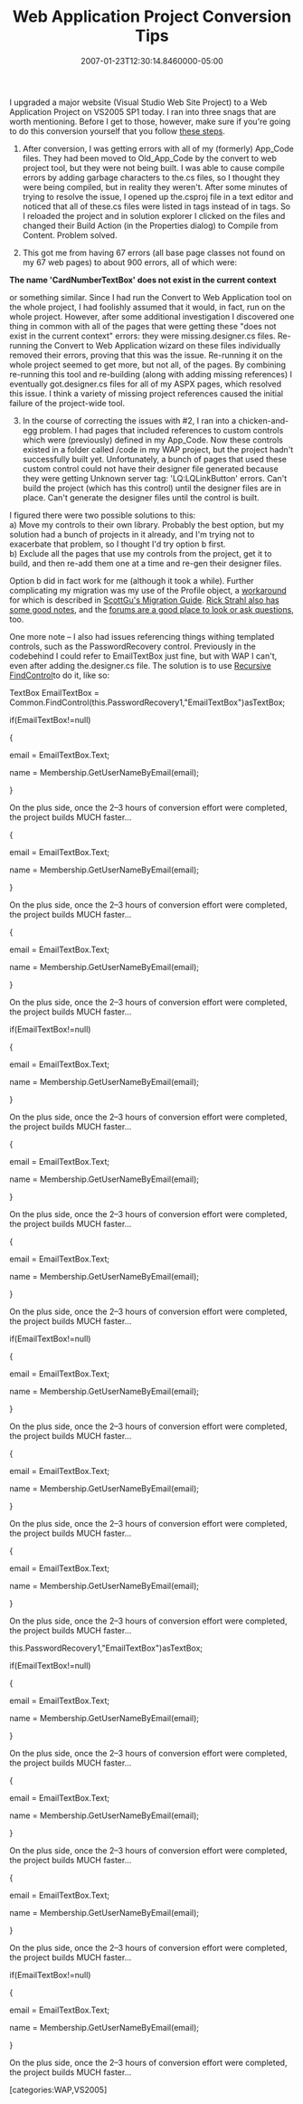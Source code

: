 ﻿---
title: Web Application Project Conversion Tips
date: "2007-01-23T12:30:14.8460000-05:00"
description: I upgraded a major website (Visual Studio Web Site Project) to a
featuredImage: img/web-application-project-conversion-tips-featured.png
---

I upgraded a major website (Visual Studio Web Site Project) to a Web Application Project on VS2005 SP1 today. I ran into three snags that are worth mentioning. Before I get to those, however, make sure if you're going to do this conversion yourself that you follow [these steps](http://webproject.scottgu.com/CSharp/Migration2/Migration2.aspx).

1) After conversion, I was getting errors with all of my (formerly) App_Code files. They had been moved to Old_App_Code by the convert to web project tool, but they were not being built. I was able to cause compile errors by adding garbage characters to the.cs files, so I thought they were being compiled, but in reality they weren't. After some minutes of trying to resolve the issue, I opened up the.csproj file in a text editor and noticed that all of these.cs files were listed in <Content /> tags instead of in <Compile /> tags. So I reloaded the project and in solution explorer I clicked on the files and changed their Build Action (in the Properties dialog) to Compile from Content. Problem solved.

2) This got me from having 67 errors (all base page classes not found on my 67 web pages) to about 900 errors, all of which were:

**The name 'CardNumberTextBox' does not exist in the current context**

or something similar. Since I had run the Convert to Web Application tool on the whole project, I had foolishly assumed that it would, in fact, run on the whole project. However, after some additional investigation I discovered one thing in common with all of the pages that were getting these "does not exist in the current context" errors: they were missing.designer.cs files. Re-running the Convert to Web Application wizard on these files individually removed their errors, proving that this was the issue. Re-running it on the whole project seemed to get more, but not all, of the pages. By combining re-running this tool and re-building (along with adding missing references) I eventually got.designer.cs files for all of my ASPX pages, which resolved this issue. I think a variety of missing project references caused the initial failure of the project-wide tool.

3) In the course of correcting the issues with #2, I ran into a chicken-and-egg problem. I had pages that included references to custom controls which were (previously) defined in my App_Code. Now these controls existed in a folder called /code in my WAP project, but the project hadn't successfully built yet. Unfortunately, a bunch of pages that used these custom control could not have their designer file generated because they were getting Unknown server tag: 'LQ:LQLinkButton' errors. Can't build the project (which has this control) until the designer files are in place. Can't generate the designer files until the control is built.

I figured there were two possible solutions to this:\
a) Move my controls to their own library. Probably the best option, but my solution had a bunch of projects in it already, and I'm trying not to exacerbate that problem, so I thought I'd try option b first.\
b) Exclude all the pages that use my controls from the project, get it to build, and then re-add them one at a time and re-gen their designer files.

Option b did in fact work for me (although it took a while). Further complicating my migration was my use of the Profile object, a [workaround](http://www.gotdotnet.com/workspaces/workspace.aspx?id=406eefba-2dd9-4d80-a48c-b4f135df4127) for which is described in [ScottGu's Migration Guide](http://webproject.scottgu.com/CSharp/Migration2/Migration2.aspx). [Rick Strahl also has some good notes](http://west-wind.com/WebLog/posts/5378.aspx), and the [forums are a good place to look or ask questions](http://forums.asp.net/1019/ShowForum.aspx), too.

One more note – I also had issues referencing things withing templated controls, such as the PasswordRecovery control. Previously in the codebehind I could refer to EmailTextBox just fine, but with WAP I can't, even after adding the.designer.cs file. The solution is to use [Recursive FindControl](http://ardalis.com/blogs/ssmith/archive/2006/08/23/Add-Profile-Items-in-CreateUserWizard-and-Recursive-FindControl.aspx)to do it, like so:

<!--EndFragment--><!--StartFragment-->

TextBox EmailTextBox = Common.FindControl(this.PasswordRecovery1,"EmailTextBox")asTextBox;

if(EmailTextBox!=null)

{

email = EmailTextBox.Text;

name = Membership.GetUserNameByEmail(email);

}

On the plus side, once the 2–3 hours of conversion effort were completed, the project builds MUCH faster…



{

email = EmailTextBox.Text;

name = Membership.GetUserNameByEmail(email);

}

On the plus side, once the 2–3 hours of conversion effort were completed, the project builds MUCH faster…

{

email = EmailTextBox.Text;

name = Membership.GetUserNameByEmail(email);

}

On the plus side, once the 2–3 hours of conversion effort were completed, the project builds MUCH faster…



if(EmailTextBox!=null)

{

email = EmailTextBox.Text;

name = Membership.GetUserNameByEmail(email);

}

On the plus side, once the 2–3 hours of conversion effort were completed, the project builds MUCH faster…



{

email = EmailTextBox.Text;

name = Membership.GetUserNameByEmail(email);

}

On the plus side, once the 2–3 hours of conversion effort were completed, the project builds MUCH faster…

{

email = EmailTextBox.Text;

name = Membership.GetUserNameByEmail(email);

}

On the plus side, once the 2–3 hours of conversion effort were completed, the project builds MUCH faster…

if(EmailTextBox!=null)

{

email = EmailTextBox.Text;

name = Membership.GetUserNameByEmail(email);

}

On the plus side, once the 2–3 hours of conversion effort were completed, the project builds MUCH faster…



{

email = EmailTextBox.Text;

name = Membership.GetUserNameByEmail(email);

}

On the plus side, once the 2–3 hours of conversion effort were completed, the project builds MUCH faster…

{

email = EmailTextBox.Text;

name = Membership.GetUserNameByEmail(email);

}

On the plus side, once the 2–3 hours of conversion effort were completed, the project builds MUCH faster…

this.PasswordRecovery1,"EmailTextBox")asTextBox;

if(EmailTextBox!=null)

{

email = EmailTextBox.Text;

name = Membership.GetUserNameByEmail(email);

}

On the plus side, once the 2–3 hours of conversion effort were completed, the project builds MUCH faster…



{

email = EmailTextBox.Text;

name = Membership.GetUserNameByEmail(email);

}

On the plus side, once the 2–3 hours of conversion effort were completed, the project builds MUCH faster…

{

email = EmailTextBox.Text;

name = Membership.GetUserNameByEmail(email);

}

On the plus side, once the 2–3 hours of conversion effort were completed, the project builds MUCH faster…

if(EmailTextBox!=null)

{

email = EmailTextBox.Text;

name = Membership.GetUserNameByEmail(email);

}

On the plus side, once the 2–3 hours of conversion effort were completed, the project builds MUCH faster…



\[categories:WAP,VS2005]

